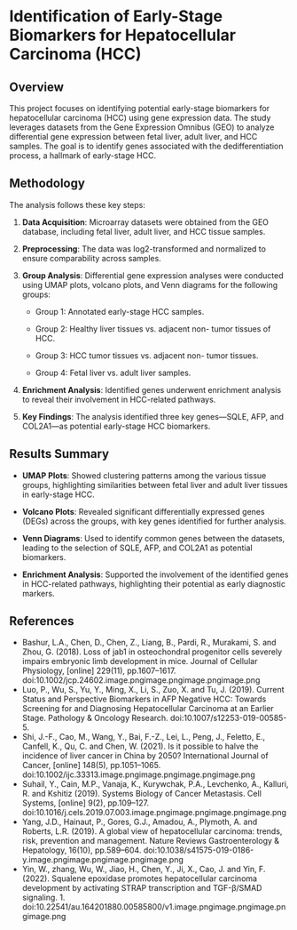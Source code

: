 # **Identification of Early-Stage Biomarkers for Hepatocellular Carcinoma (HCC)** 

## **Overview**

This project focuses on identifying potential early-stage biomarkers for hepatocellular carcinoma (HCC) using gene expression data. The study leverages datasets from the Gene Expression Omnibus (GEO) to analyze differential gene expression between fetal liver, adult liver, and HCC samples. The goal is to identify genes associated with the dedifferentiation process, a hallmark of early-stage HCC.  

## **Methodology** 

The analysis follows these key steps: 

1. **Data Acquisition**: Microarray datasets were obtained from the GEO database, including fetal liver, adult liver, and HCC tissue samples. 

2. **Preprocessing**: The data was log2-transformed and normalized to ensure comparability across samples.

3. **Group Analysis**: Differential gene expression analyses were conducted using UMAP plots, volcano plots, and Venn diagrams for the following groups: 

      - Group 1: Annotated early-stage HCC samples. 

      - Group 2: Healthy liver tissues vs. adjacent non-       tumor tissues of HCC. 

      - Group 3: HCC tumor tissues vs. adjacent non-       tumor tissues. 

      - Group 4: Fetal liver vs. adult liver samples. 

4. **Enrichment Analysis**: Identified genes underwent enrichment analysis to reveal their involvement in HCC-related pathways. 

5. **Key Findings**: The analysis identified three key genes—SQLE, AFP, and COL2A1—as potential early-stage HCC biomarkers. 

## **Results Summary** 

- **UMAP Plots**: Showed clustering patterns among the various tissue groups, highlighting similarities between fetal liver and adult liver tissues in early-stage HCC. 

- **Volcano Plots**: Revealed significant differentially expressed genes (DEGs) across the groups, with key genes identified for further analysis. 

- **Venn Diagrams**: Used to identify common genes between the datasets, leading to the selection of SQLE, AFP, and COL2A1 as potential biomarkers. 

- **Enrichment Analysis**: Supported the involvement of the identified genes in HCC-related pathways, highlighting their potential as early diagnostic markers. 

## **References**

- Bashur, L.A., Chen, D., Chen, Z., Liang, B., Pardi, R., Murakami, S. and Zhou, G. (2018). Loss of jab1 in osteochondral progenitor cells severely impairs embryonic limb development in mice. Journal of Cellular Physiology, [online] 229(11), pp.1607–1617. doi:10.1002/jcp.24602.image.pngimage.pngimage.pngimage.png
- Luo, P., Wu, S., Yu, Y., Ming, X., Li, S., Zuo, X. and Tu, J. (2019). Current Status and Perspective Biomarkers in AFP Negative HCC: Towards Screening for and Diagnosing Hepatocellular Carcinoma at an Earlier Stage. Pathology & Oncology Research. doi:10.1007/s12253-019-00585-5.
- Shi, J.-F., Cao, M., Wang, Y., Bai, F.-Z., Lei, L., Peng, J., Feletto, E., Canfell, K., Qu, C. and Chen, W. (2021). Is it possible to halve the incidence of liver cancer in China by 2050? International Journal of Cancer, [online] 148(5), pp.1051–1065. doi:10.1002/ijc.33313.image.pngimage.pngimage.pngimage.png
- Suhail, Y., Cain, M.P., Vanaja, K., Kurywchak, P.A., Levchenko, A., Kalluri, R. and Kshitiz (2019). Systems Biology of Cancer Metastasis. Cell Systems, [online] 9(2), pp.109–127. doi:10.1016/j.cels.2019.07.003.image.pngimage.pngimage.pngimage.png
- Yang, J.D., Hainaut, P., Gores, G.J., Amadou, A., Plymoth, A. and Roberts, L.R. (2019). A global view of hepatocellular carcinoma: trends, risk, prevention and management. Nature Reviews Gastroenterology & Hepatology, 16(10), pp.589–604. doi:10.1038/s41575-019-0186-y.image.pngimage.pngimage.pngimage.png
- Yin, W., zhang, Wu, W., Jiao, H., Chen, Y., Ji, X., Cao, J. and Yin, F. (2022). Squalene epoxidase promotes hepatocellular carcinoma development by activating STRAP transcription and TGF-β/SMAD signaling. 1. doi:10.22541/au.164201880.00585800/v1.image.pngimage.pngimage.pngimage.png

